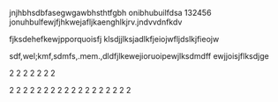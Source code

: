 jnjhbhsdbfasegwgawbhsthtfgbh
onibhubuilfdsa
132456
jonuhbulfewjfjhkwejafljkaenghlkjrv.jndvvdnfkdv

fjksdehefkewjpporquoisfj
klsdjjlksjadlkfjeiojwfljdslkjfieojw


sdf,wel;kmf,sdmfs,.mem.,dldfjlkewejioruoipewjlksdmdff
ewjjoisjflksdjge

2
2
2
2
2
2
2

2
2
2
2
2
2
2
2
2
2
2
2
2
2
2
2
2
2


